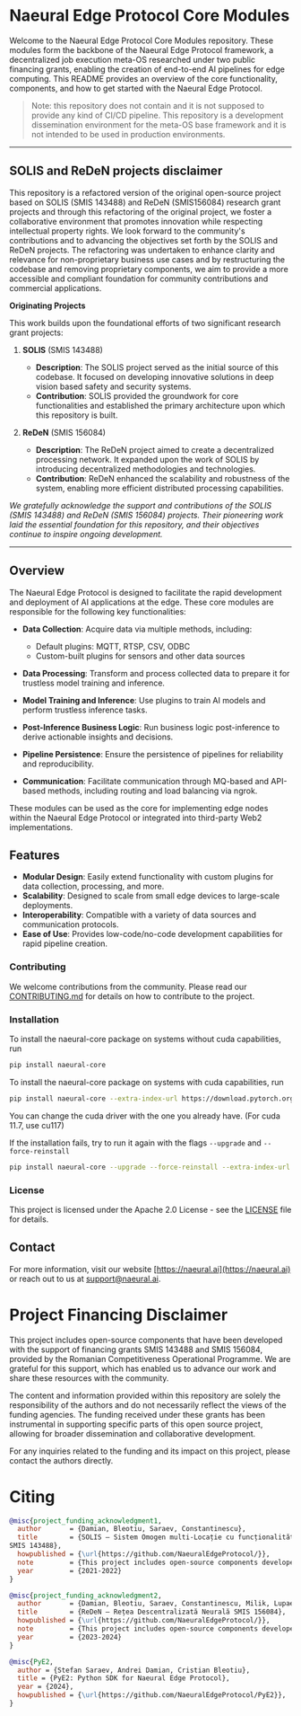 
# Naeural Edge Protocol Core Modules

Welcome to the Naeural Edge Protocol Core Modules repository. These modules form the backbone of the Naeural Edge Protocol framework, a decentralized job execution meta-OS researched under two public financing grants, enabling the creation of end-to-end AI pipelines for edge computing. This README provides an overview of the core functionality, components, and how to get started with the Naeural Edge Protocol.

> Note: this repository does not contain and it is not supposed to provide any kind of CI/CD pipeline. This repository is a development dissemination environment for the meta-OS base framework and it is not intended to be used in production environments.

---

## SOLIS and ReDeN projects disclaimer

This repository is a refactored version of the original open-source project based on SOLIS (SMIS 143488) and ReDeN (SMIS156084) research grant projects and through this refactoring of the original project, we foster a collaborative environment that promotes innovation while respecting intellectual property rights. We look forward to the community's contributions and to advancing the objectives set forth by the SOLIS and ReDeN projects. The refactoring was undertaken to enhance clarity and relevance for non-proprietary business use cases and by restructuring the codebase and removing proprietary components, we aim to provide a more accessible and compliant foundation for community contributions and commercial applications. 


**Originating Projects**

This work builds upon the foundational efforts of two significant research grant projects:

1. **SOLIS** (SMIS 143488)

   - **Description**: The SOLIS project served as the initial source of this codebase. It focused on developing innovative solutions in deep vision based safety and security systems.
   - **Contribution**: SOLIS provided the groundwork for core functionalities and established the primary architecture upon which this repository is built.

2. **ReDeN** (SMIS 156084)

   - **Description**: The ReDeN project aimed to create a decentralized processing network. It expanded upon the work of SOLIS by introducing decentralized methodologies and technologies.
   - **Contribution**: ReDeN enhanced the scalability and robustness of the system, enabling more efficient distributed processing capabilities.

_We gratefully acknowledge the support and contributions of the SOLIS (SMIS 143488) and ReDeN (SMIS 156084) projects. Their pioneering work laid the essential foundation for this repository, and their objectives continue to inspire ongoing development._

---

## Overview

The Naeural Edge Protocol is designed to facilitate the rapid development and deployment of AI applications at the edge. These core modules are responsible for the following key functionalities:

- **Data Collection**: Acquire data via multiple methods, including:
  - Default plugins: MQTT, RTSP, CSV, ODBC
  - Custom-built plugins for sensors and other data sources

- **Data Processing**: Transform and process collected data to prepare it for trustless model training and inference.

- **Model Training and Inference**: Use plugins to train AI models and perform trustless inference tasks.

- **Post-Inference Business Logic**: Run business logic post-inference to derive actionable insights and decisions.

- **Pipeline Persistence**: Ensure the persistence of pipelines for reliability and reproducibility.

- **Communication**: Facilitate communication through MQ-based and API-based methods, including routing and load balancing via ngrok.

These modules can be used as the core for implementing edge nodes within the Naeural Edge Protocol or integrated into third-party Web2 implementations.

## Features

- **Modular Design**: Easily extend functionality with custom plugins for data collection, processing, and more.
- **Scalability**: Designed to scale from small edge devices to large-scale deployments.
- **Interoperability**: Compatible with a variety of data sources and communication protocols.
- **Ease of Use**: Provides low-code/no-code development capabilities for rapid pipeline creation.

### Contributing

We welcome contributions from the community. Please read our [CONTRIBUTING.md](CONTRIBUTING.md) for details on how to contribute to the project.

### Installation

To install the naeural-core package on systems without cuda capabilities, run

```bash
pip install naeural-core
```

To install the naeural-core package on systems with cuda capabilities, run

```bash
pip install naeural-core --extra-index-url https://download.pytorch.org/whl/cu121
```

You can change the cuda driver with the one you already have. (For cuda 11.7, use cu117)

If the installation fails, try to run it again with the flags `--upgrade` and `--force-reinstall`

```bash
pip install naeural-core --upgrade --force-reinstall --extra-index-url https://download.pytorch.org/whl/cu121
```

### License

This project is licensed under the Apache 2.0 License - see the [LICENSE](LICENSE) file for details.

## Contact

For more information, visit our website [https://naeural.ai](https://naeural.ai) or reach out to us at support@naeural.ai.


# Project Financing Disclaimer

This project includes open-source components that have been developed with the support of financing grants SMIS 143488 and SMIS 156084, provided by the Romanian Competitiveness Operational Programme. We are grateful for this support, which has enabled us to advance our work and share these resources with the community.

The content and information provided within this repository are solely the responsibility of the authors and do not necessarily reflect the views of the funding agencies. The funding received under these grants has been instrumental in supporting specific parts of this open source project, allowing for broader dissemination and collaborative development.

For any inquiries related to the funding and its impact on this project, please contact the authors directly.

# Citing

```bibtex
@misc{project_funding_acknowledgment1,
  author       = {Damian, Bleotiu, Saraev, Constantinescu},
  title        = {SOLIS – Sistem Omogen multi-Locație cu funcționalități Inteligente și Sustenabile”
SMIS 143488},
  howpublished = {\url{https://github.com/NaeuralEdgeProtocol/}},
  note         = {This project includes open-source components developed with support from the Romanian Competitiveness Operational Programme under grants SMIS 143488. The content is solely the responsibility of the authors and does not necessarily reflect the views of the funding agencies.},
  year         = {2021-2022}
}
```

```bibtex
@misc{project_funding_acknowledgment2,
  author       = {Damian, Bleotiu, Saraev, Constantinescu, Milik, Lupaescu, Stoica, Balaci},
  title        = {ReDeN – Rețea Descentralizată Neurală SMIS 156084},
  howpublished = {\url{https://github.com/NaeuralEdgeProtocol/}},
  note         = {This project includes open-source components developed with support from the Romanian Competitiveness Operational Programme under grants SMIS 143488. The content is solely the responsibility of the authors and does not necessarily reflect the views of the funding agencies.},
  year         = {2023-2024}
}
```


```bibtex
@misc{PyE2,
  author = {Stefan Saraev, Andrei Damian, Cristian Bleotiu},
  title = {PyE2: Python SDK for Naeural Edge Protocol},
  year = {2024},
  howpublished = {\url{https://github.com/NaeuralEdgeProtocol/PyE2}},
}
```